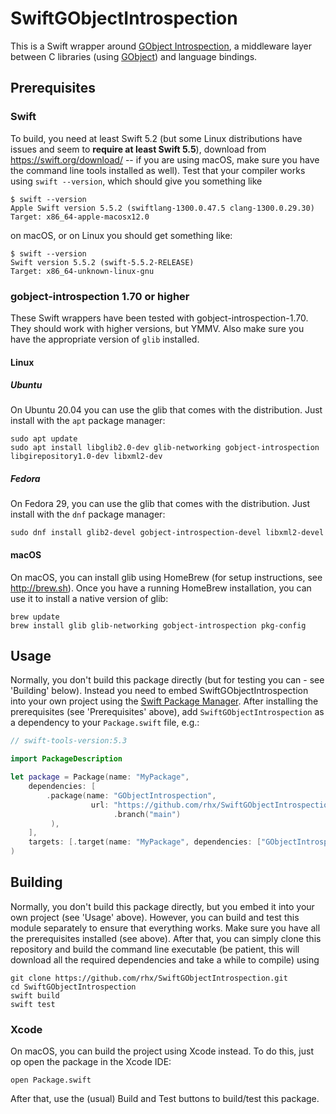 # SwiftGObjectIntrospection

This is a Swift wrapper around [GObject Introspection](https://gi.readthedocs.io/),
a middleware layer between C libraries (using [GObject](https://docs.gtk.org/gobject/))
and language bindings.

## Prerequisites

### Swift

To build, you need at least Swift 5.2 (but some Linux distributions have issues and seem to **require at least Swift 5.5**), download from https://swift.org/download/ -- if you are using macOS, make sure you have the command line tools installed as well).  Test that your compiler works using `swift --version`, which should give you something like

	$ swift --version
	Apple Swift version 5.5.2 (swiftlang-1300.0.47.5 clang-1300.0.29.30)
	Target: x86_64-apple-macosx12.0

on macOS, or on Linux you should get something like:

	$ swift --version
	Swift version 5.5.2 (swift-5.5.2-RELEASE)
	Target: x86_64-unknown-linux-gnu

### gobject-introspection 1.70 or higher

These Swift wrappers have been tested with gobject-introspection-1.70.
They should work with higher versions, but YMMV.
Also make sure you have the appropriate version of `glib` installed.

#### Linux

##### Ubuntu

On Ubuntu 20.04 you can use the glib that comes with the distribution.
Just install with the `apt` package manager:

	sudo apt update
	sudo apt install libglib2.0-dev glib-networking gobject-introspection libgirepository1.0-dev libxml2-dev

##### Fedora

On Fedora 29, you can use the glib that comes with the distribution.  Just install with the `dnf` package manager:

	sudo dnf install glib2-devel gobject-introspection-devel libxml2-devel

#### macOS

On macOS, you can install glib using HomeBrew (for setup instructions, see http://brew.sh).  Once you have a running HomeBrew installation, you can use it to install a native version of glib:

	brew update
	brew install glib glib-networking gobject-introspection pkg-config


## Usage

Normally, you don't build this package directly (but for testing you can - see 'Building' below). Instead you need to embed SwiftGObjectIntrospection into your own project using the [Swift Package Manager](https://swift.org/package-manager/).  After installing the prerequisites (see 'Prerequisites' above), add `SwiftGObjectIntrospection` as a dependency to your `Package.swift` file, e.g.:

```Swift
// swift-tools-version:5.3

import PackageDescription

let package = Package(name: "MyPackage",
    dependencies: [
        .package(name: "GObjectIntrospection",
                  url: "https://github.com/rhx/SwiftGObjectIntrospection.git",
                       .branch("main")
         ),
    ],
    targets: [.target(name: "MyPackage", dependencies: ["GObjectIntrospection"])]
)
```


## Building
Normally, you don't build this package directly, but you embed it into your own project (see 'Usage' above).  However, you can build and test this module separately to ensure that everything works.  Make sure you have all the prerequisites installed (see above).  After that, you can simply clone this repository and build the command line executable (be patient, this will download all the required dependencies and take a while to compile) using

	git clone https://github.com/rhx/SwiftGObjectIntrospection.git
	cd SwiftGObjectIntrospection
    swift build
    swift test

### Xcode

On macOS, you can build the project using Xcode instead.
To do this, just op open the package in the Xcode IDE:

	open Package.swift

After that, use the (usual) Build and Test buttons to build/test this package.
